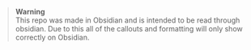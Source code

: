 > **Warning**<br>This repo was made in Obsidian and is intended to be read through obsidian. Due to this all of the callouts and formatting will only show correctly on Obsidian.
